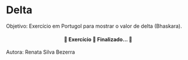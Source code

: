 # Delta
Objetivo: Exercício em Portugol para mostrar o valor de delta (Bhaskara).

<h4 align="center"> 
	🚧  Exercício 🚀 Finalizado...  🚧
</h4>

Autora: Renata Silva Bezerra